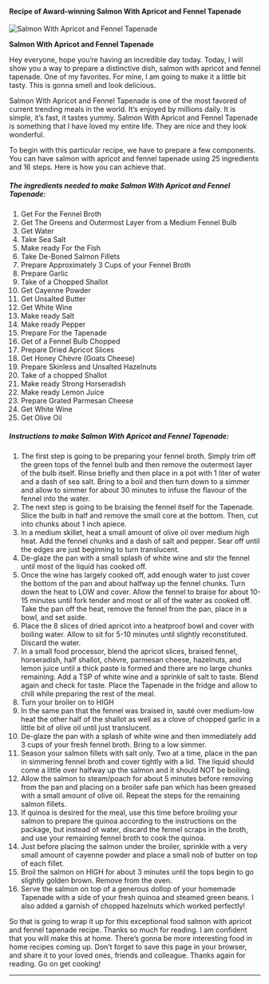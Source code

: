             

#### Recipe of Award-winning Salmon With Apricot and Fennel Tapenade

![Salmon With Apricot and Fennel Tapenade](https://img-global.cpcdn.com/recipes/978a71bb45d42c79/751x532cq70/salmon-with-apricot-and-fennel-tapenade-recipe-main-photo.jpg)

**Salmon With Apricot and Fennel Tapenade**

Hey everyone, hope you’re having an incredible day today. Today, I will show you a way to prepare a distinctive dish, salmon with apricot and fennel tapenade. One of my favorites. For mine, I am going to make it a little bit tasty. This is gonna smell and look delicious.

Salmon With Apricot and Fennel Tapenade is one of the most favored of current trending meals in the world. It’s enjoyed by millions daily. It is simple, it’s fast, it tastes yummy. Salmon With Apricot and Fennel Tapenade is something that I have loved my entire life. They are nice and they look wonderful.

To begin with this particular recipe, we have to prepare a few components. You can have salmon with apricot and fennel tapenade using 25 ingredients and 16 steps. Here is how you can achieve that.

##### The ingredients needed to make Salmon With Apricot and Fennel Tapenade:

1.  Get For the Fennel Broth
2.  Get The Greens and Outermost Layer from a Medium Fennel Bulb
3.  Get Water
4.  Take Sea Salt
5.  Make ready For the Fish
6.  Take De-Boned Salmon Fillets
7.  Prepare Approximately 3 Cups of your Fennel Broth
8.  Prepare Garlic
9.  Take of a Chopped Shallot
10.  Get Cayenne Powder
11.  Get Unsalted Butter
12.  Get White Wine
13.  Make ready Salt
14.  Make ready Pepper
15.  Prepare For the Tapenade
16.  Get of a Fennel Bulb Chopped
17.  Prepare Dried Apricot Slices
18.  Get Honey Chèvre (Goats Cheese)
19.  Prepare Skinless and Unsalted Hazelnuts
20.  Take of a chopped Shallot
21.  Make ready Strong Horseradish
22.  Make ready Lemon Juice
23.  Prepare Grated Parmesan Cheese
24.  Get White Wine
25.  Get Olive Oil

##### Instructions to make Salmon With Apricot and Fennel Tapenade:

1.  The first step is going to be preparing your fennel broth. Simply trim off the green tops of the fennel bulb and then remove the outermost layer of the bulb itself. Rinse briefly and then place in a pot with 1 liter of water and a dash of sea salt. Bring to a boil and then turn down to a simmer and allow to simmer for about 30 minutes to infuse the flavour of the fennel into the water.
2.  The next step is going to be braising the fennel itself for the Tapenade. Slice the bulb in half and remove the small core at the bottom. Then, cut into chunks about 1 inch apiece.
3.  In a medium skillet, heat a small amount of olive oil over medium high heat. Add the fennel chunks and a dash of salt and pepper. Sear off until the edges are just beginning to turn translucent.
4.  De-glaze the pan with a small splash of white wine and stir the fennel until most of the liquid has cooked off.
5.  Once the wine has largely cooked off, add enough water to just cover the bottom of the pan and about halfway up the fennel chunks. Turn down the heat to LOW and cover. Allow the fennel to braise for about 10-15 minutes until fork tender and most or all of the water as cooked off. Take the pan off the heat, remove the fennel from the pan, place in a bowl, and set aside.
6.  Place the 8 slices of dried apricot into a heatproof bowl and cover with boiling water. Allow to sit for 5-10 minutes until slightly reconstituted. Discard the water.
7.  In a small food processor, blend the apricot slices, braised fennel, horseradish, half shallot, chèvre, parmesan cheese, hazelnuts, and lemon juice until a thick paste is formed and there are no large chunks remaining. Add a TSP of white wine and a sprinkle of salt to taste. Blend again and check for taste. Place the Tapenade in the fridge and allow to chill while preparing the rest of the meal.
8.  Turn your broiler on to HIGH
9.  In the same pan that the fennel was braised in, sauté over medium-low heat the other half of the shallot as well as a clove of chopped garlic in a little bit of olive oil until just translucent.
10.  De-glaze the pan with a splash of white wine and then immediately add 3 cups of your fresh fennel broth. Bring to a low simmer.
11.  Season your salmon fillets with salt only. Two at a time, place in the pan in simmering fennel broth and cover tightly with a lid. The liquid should come a little over halfway up the salmon and it should NOT be boiling.
12.  Allow the salmon to steam/poach for about 5 minutes before removing from the pan and placing on a broiler safe pan which has been greased with a small amount of olive oil. Repeat the steps for the remaining salmon fillets.
13.  If quinoa is desired for the meal, use this time before broiling your salmon to prepare the quinoa according to the instructions on the package, but instead of water, discard the fennel scraps in the broth, and use your remaining fennel broth to cook the quinoa.
14.  Just before placing the salmon under the broiler, sprinkle with a very small amount of cayenne powder and place a small nob of butter on top of each fillet.
15.  Broil the salmon on HIGH for about 3 minutes until the tops begin to go slightly golden brown. Remove from the oven.
16.  Serve the salmon on top of a generous dollop of your homemade Tapenade with a side of your fresh quinoa and steamed green beans. I also added a garnish of chopped hazelnuts which worked perfectly!

So that is going to wrap it up for this exceptional food salmon with apricot and fennel tapenade recipe. Thanks so much for reading. I am confident that you will make this at home. There’s gonna be more interesting food in home recipes coming up. Don’t forget to save this page in your browser, and share it to your loved ones, friends and colleague. Thanks again for reading. Go on get cooking!

* * *